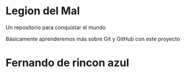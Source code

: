# Legion del Mal
Un repositorio para conquistar el mundo

Básicamente aprenderemos más sobre Git y GitHub con este proyecto


# Fernando de rincon azul



